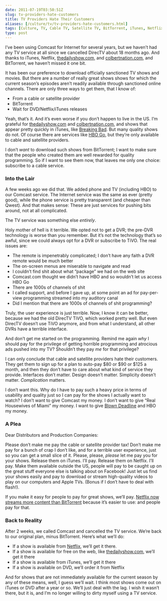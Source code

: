 ```yaml
--- 
date: 2011-07-19T03:50:51Z
slug: tv-providers-hate-customers
title: TV Providers Hate Their Customers
aliases: [/culture/tv/tv-providers-hate-customers.html]
tags: [Culture, TV, Cable TV, Satellite TV, BitTorrent, iTunes, Netflix, HBO]
type: post
---
```


I’ve been using Comcast for Internet for several years, but we haven’t had any
TV service at all since we cancelled DirecTV about 18 months ago. And thanks to
iTunes, Netflix, [thedailyshow.com], and [colbertnation.com], and BitTorrent, we
haven’t missed it one bit.

It has been our preference to download officially sanctioned TV shows and
movies. But there are a number of really great shows shows for which the current
season’s episodes aren’t readily available through sanctioned online channels.
There are only three ways to get them, that I know of:

-   From a cable or satellite provider
-   BitTorrent
-   Wait for DVD/Netflix/iTunes releases

Yeah, that’s it. And it’s even worse if you don’t happen to live in the US. I’m
grateful for [thedailyshow.com] and [colbertnation.com], and shows that appear
pretty quickly in iTunes, like [Breaking Bad]. But many quality shows do not. Of
course there are services like [HBO Go], but they’re only available to cable and
satellite providers.

I don’t *want* to download such shows from BitTorrent; I want to make sure that
the people who created them are well rewarded for quality programming. So if I
want to see them now, that leaves me only one choice: subscribe to a cable
service.

### Into the Lair

A few weeks ago we did that. We added phone and TV (including HBO) to our
Comcast service. The Internet service was the same as ever (pretty good), while
the phone service is pretty transparent (and cheaper than Qwest). And that makes
sense: These are just services for pushing bits around, not at all complicated.

The TV service was something else *entirely*.

Holy mother of hell is it terrible. We opted not to get a DVR; the pre-DVR
technology is worse than you remember. But it’s not the technology that’s so
awful, since we could always opt for a DVR or subscribe to TiVO. The real issues
are:

-   The remote is impenetrably complicated; I don’t have any faith a DVR remote
    would be much better
-   The on-screen menus are miserable to navigate and read
-   I couldn’t find shit about what “package” we had on the web site
-   Comcast.com thought we didn’t have HBO and so wouldn’t let us access HBO Go
-   There are 1000s of channels of shit
-   I called support, and before I gave up, at some point an ad for pay-per-view
    programming streamed into my auditory canal
-   Did I mention that there are 1000s of channels of shit programming?

Truly, the user experience is just terrible. Now, I know it can be better,
because we had the old DirecTV TiVO, which worked pretty well. But even DirecTV
doesn’t use TiVO anymore, and from what I understand, all other DVRs have a
terrible interface.

And don’t get me started on the programming. Remind me again *why* I should pay
for the privilege of getting horrible programming and atrocious ads pushed into
my TV? Shouldn’t they pay *me* for that privilege?

I can only conclude that cable and satellite providers hate their customers.
They get them to sign up for a plan to auto-pay $80 or $90 or $125 a month, and
then they don’t have to care about what kind of service they provide. Interfaces
don’t matter. Design doesn’t matter. Simplicity doesn’t matter. *Complication*
matters.

I don’t want this. Why do I have to pay such a heavy price in terms of usability
and quality just so I can pay for the shows I actually want to watch? I don’t
want to give Comcast my money. I don’t want to give “Real Housewives of Miami”
my money. I want to give [Blown Deadline] and HBO my money.

### A Plea

Dear Distributors and Production Companies:

Please don’t make me pay the cable or satellite provider tax! Don’t make me pay
for a bunch of crap I don’t like, and for a terrible user experience, just so
you can get a small slice of it. Please, please, *please* let me pay you for
your shows. Release them on iTunes. I’ll pay. Release them on Netflix. I’ll pay.
Make them available outside the US, people will pay to be caught up on the great
stuff everyone else is talking about on Facebook! Just let us find your shows
easily and pay to download or stream high-quality videos to play on our
computers and Apple TVs. (Bonus if I don’t have to deal with flash!).

If you make it easy for people to pay for great shows, we’ll pay. [Netflix now
streams more content than BitTorrent] because it’s easier to use: and people pay
for that.

### Back to Reality

After 2 weeks, we called Comcast and cancelled the TV service. We’re back to our
original plan, minus BitTorrent. Here’s what we’ll do:

-   If a show is available from [Netflix], we’ll get it there.
-   If a show is available for free on the web, like [thedailyshow.com], we’ll
    get it there
-   If a show is available from iTunes, we’ll get it there
-   If a show is available on DVD, we’ll order it from Netflix

And for shows that are not immediately available for the current season by any
of these means, well, I guess we’ll wait. I think most shows come out on iTunes
or DVD after a year or so. We’ll just deal with the lag. I wish it wasn’t there,
but it is, and I’m no longer willing to dirty myself using a TV service.

  [thedailyshow.com]: http://www.thedailyshow.com/
  [colbertnation.com]: http:://www.colbertnation.com/
  [Breaking Bad]: http://itunes.apple.com/us/tv-season/breaking-bad-season-4/id447104333
  [HBO Go]: http://www.hbogo.com/
  [Blown Deadline]: http://www.imdb.com/company/co0019588/
  [Netflix now streams more content than BitTorrent]: http://gigaom.com/video/netflix-ceo-beating-bittorrent/
  [Netflix]: http://www.netflix.com/

